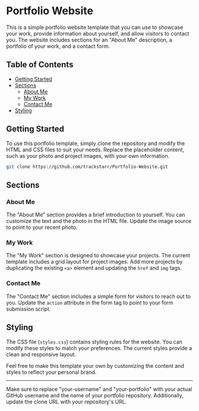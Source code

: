 # Portfolio Website

This is a simple portfolio website template that you can use to showcase your work, provide information about yourself, and allow visitors to contact you. The website includes sections for an "About Me" description, a portfolio of your work, and a contact form.

## Table of Contents

- [Getting Started](#getting-started)
- [Sections](#sections)
  - [About Me](#about-me)
  - [My Work](#my-work)
  - [Contact Me](#contact-me)
- [Styling](#styling)

## Getting Started

To use this portfolio template, simply clone the repository and modify the HTML and CSS files to suit your needs. Replace the placeholder content, such as your photo and project images, with your own information.

```bash
git clone https://github.com/trackstarr/Portfolio-Website.git
```

## Sections

### About Me

The "About Me" section provides a brief introduction to yourself. You can customize the text and the photo in the HTML file. Update the image source to point to your recent photo.

### My Work

The "My Work" section is designed to showcase your projects. The current template includes a grid layout for project images. Add more projects by duplicating the existing `<a>` element and updating the `href` and `img` tags.

### Contact Me

The "Contact Me" section includes a simple form for visitors to reach out to you. Update the `action` attribute in the form tag to point to your form submission script.

## Styling

The CSS file (`styles.css`) contains styling rules for the website. You can modify these styles to match your preferences. The current styles provide a clean and responsive layout.

Feel free to make this template your own by customizing the content and styles to reflect your personal brand.

---

Make sure to replace "your-username" and "your-portfolio" with your actual GitHub username and the name of your portfolio repository. Additionally, update the clone URL with your repository's URL.
